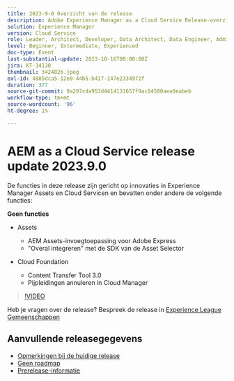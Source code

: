 ```yaml
---
title: 2023-9-0 Overzicht van de release
description: Adobe Experience Manager as a Cloud Service Release-overzicht Video 2023.9.0
solution: Experience Manager
version: Cloud Service
role: Leader, Architect, Developer, Data Architect, Data Engineer, Admin, User
level: Beginner, Intermediate, Experienced
doc-type: Event
last-substantial-update: 2023-10-16T00:00:00Z
jira: KT-14130
thumbnail: 3424826.jpeg
exl-id: 4885dca5-12e0-44b5-b417-147e2334972f
duration: 377
source-git-commit: 9a297cda953d4414131657f9ac84580aea0eabeb
workflow-type: tm+mt
source-wordcount: '96'
ht-degree: 1%

---
```


# AEM as a Cloud Service release update 2023.9.0

De functies in deze release zijn gericht op innovaties in Experience Manager Assets en Cloud Servicen en bevatten onder andere de volgende functies:

**Geen functies**

* Assets
   * AEM Assets-invoegtoepassing voor Adobe Express
   * &quot;Overal integreren&quot; met de SDK van de Asset Selector

* Cloud Foundation
   * Content Transfer Tool 3.0
   * Pijpleidingen annuleren in Cloud Manager

>[!VIDEO](https://video.tv.adobe.com/v/3424826/?learn=on)

Heb je vragen over de release?  Bespreek de release in [Experience League Gemeenschappen](https://adobe.ly/3rMScIU)

## Aanvullende releasegegevens

* [Opmerkingen bij de huidige release](https://experienceleague.adobe.com/docs/experience-manager-cloud-service/content/release-notes/home.html)
* [Geen roadmap](https://experienceleague.adobe.com/docs/experience-manager-release-information/aem-release-updates/update-releases-roadmap.html)
* [Prerelease-informatie](https://experienceleague.adobe.com/docs/experience-manager-cloud-service/content/release-notes/prerelease.html)
